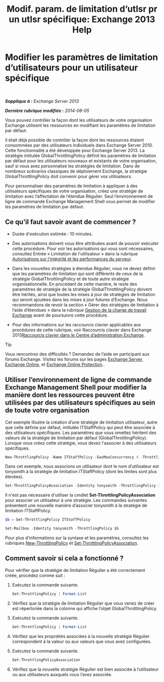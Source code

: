 ﻿---
title: 'Modif. param. de limitation d’utlsr pr un utlsr spécifique: Exchange 2013 Help'
TOCTitle: Modifier les paramètres de limitation d’utilisateurs pour un utilisateur spécifique
ms:assetid: c5f834d6-189d-485e-9800-5e0066815ecf
ms:mtpsurl: https://technet.microsoft.com/fr-fr/library/JJ863577(v=EXCHG.150)
ms:contentKeyID: 50555485
ms.date: 04/24/2018
mtps_version: v=EXCHG.150
ms.translationtype: HT
---

# Modifier les paramètres de limitation d’utilisateurs pour un utilisateur spécifique

 

_**Sapplique à :** Exchange Server 2013_

_**Dernière rubrique modifiée :** 2014-08-05_

Vous pouvez contrôler la façon dont les utilisateurs de votre organisation Exchange utilisent les ressources en modifiant les paramètres de limitation par défaut.

Il était déjà possible de contrôler la façon dont les ressources étaient consommées par des utilisateurs individuels dans Exchange Server 2010. Cette fonctionnalité a été développée pour Exchange Server 2013. La stratégie intitulée GlobalThrottlingPolicy définit les paramètres de limitation par défaut pour les utilisateurs nouveaux et existants de votre organisation, sauf si vous avez personnalisé les stratégies de limitation. Dans de nombreux scénarios classiques de déploiement Exchange, la stratégie GlobalThrottlingPolicy doit convenir pour gérer vos utilisateurs.

Pour personnaliser des paramètres de limitation à appliquer à des utilisateurs spécifiques de votre organisation, créez une stratégie de limitation avec l’affectation de l’étendue Régulier. Seul l’environnement de ligne de commande Exchange Management Shell vous permet de modifier les paramètres de limitation par défaut.

## Ce qu’il faut savoir avant de commencer ?

  - Durée d'exécution estimée : 10 minutes.

  - Des autorisations doivent vous être attribuées avant de pouvoir exécuter cette procédure. Pour voir les autorisations qui vous sont nécessaires, consultez Entrée « Limitation de l'utilisateur » dans la rubrique [Autorisations sur l’intégrité et les performances du serveur](server-health-and-performance-permissions-exchange-2013-help.md).

  - Dans les nouvelles stratégies à étendue Régulier, vous ne devez définir que les paramètres de limitation qui sont différents de ceux de la stratégie GlobalThrottlingPolicy et de toute autre stratégie organisationnelle. En procédant de cette manière, le reste des paramètres de stratégie de la stratégie GlobalThrottlingPolicy doivent être hérités, ainsi que toutes les mises à jour de stratégies de limitation qui seront ajoutées dans les mises à jour futures d’Exchange. Nous recommandons de revoir la section « Gérer des stratégies de limitation à l’aide d’étendues » dans la rubrique [Gestion de la charge de travail Exchange](exchange-workload-management-exchange-2013-help.md) avant de poursuivre cette procédure.

  - Pour des informations sur les raccourcis clavier applicables aux procédures de cette rubrique, voir Raccourcis clavier dans Exchange 2013[Raccourcis clavier dans le Centre d’administration Exchange](keyboard-shortcuts-in-the-exchange-admin-center-exchange-online-protection-help.md).

> [!TIP]
> Vous rencontrez des difficultés ? Demandez de l’aide en participant aux forums Exchange. Visitez les forums sur les pages <a href="https://go.microsoft.com/fwlink/p/?linkid=60612">Exchange Server</a>, <a href="https://go.microsoft.com/fwlink/p/?linkid=267542">Exchange Online</a>, et <a href="https://go.microsoft.com/fwlink/p/?linkid=285351">Exchange Online Protection</a>..


## Utiliser l’environnement de ligne de commande Exchange Management Shell pour modifier la manière dont les ressources peuvent être utilisées par des utilisateurs spécifiques au sein de toute votre organisation

Cet exemple illustre la création d’une stratégie de limitation utilisateur, autre que celle définie par défaut, intitulée ITStaffPolicy qui peut être associée à des utilisateurs spécifiques. Les paramètres que vous omettez héritent des valeurs de la stratégie de limitation par défaut (GlobalThrottlingPolicy). Lorsque vous créez cette stratégie, vous devez l'associer à des utilisateurs spécifiques.

```powershell
New-ThrottlingPolicy -Name ITStaffPolicy -EwsMaxConcurrency 4 -ThrottlingPolicyScope Regular
```

Dans cet exemple, nous associons un utilisateur dont le nom d’utilisateur est tonysmith à la stratégie de limitation ITStaffPolicy (dont les limites sont plus élevées).

```powershell
Set-ThrottlingPolicyAssociation -Identity tonysmith -ThrottlingPolicy ITStaffPolicy
```

Il n'est pas nécessaire d'utiliser la cmdlet **Set-ThrottlingPolicyAssociation** pour associer un utilisateur à une stratégie. Les commandes suivantes présentent une nouvelle manière d’associer tonysmith à la stratégie de limitation ITStaffPolicy.


```powershell
$b = Get-ThrottlingPolicy ITStaffPolicy
```

```powershell
Set-Mailbox -Identity tonysmith -ThrottlingPolicy $b
```

Pour plus d’informations sur la syntaxe et les paramètres, consultez les rubriques [New-ThrottlingPolicy](https://technet.microsoft.com/fr-fr/library/dd351045\(v=exchg.150\)) et [Set-ThrottlingPolicyAssociation](https://technet.microsoft.com/fr-fr/library/ff459231\(v=exchg.150\)).

## Comment savoir si cela a fonctionné ?

Pour vérifier que la stratégie de limitation Régulier a été correctement créée, procédez comme suit :

1.  Exécutez la commande suivante.
    
    ```powershell
    Get-ThrottlingPolicy | Format-List
    ```

2.  Vérifiez que la stratégie de limitation Régulier que vous venez de créer est répertoriée dans la colonne qui affiche l’objet GlobalThrottlingPolicy.

3.  Exécutez la commande suivante.
    
    ```powershell
    Get-ThrottlingPolicy | Format-List
    ```

4.  Vérifiez que les propriétés associées à la nouvelle stratégie Régulier correspondent à la valeur ou aux valeurs que vous avez configurées.

5.  Exécutez la commande suivante.
    
    ```powershell
    Get-ThrottlingPolicyAssociation
    ```

6.  Vérifiez que la nouvelle stratégie Régulier est bien associée à l’utilisateur ou aux utilisateurs auxquels vous l’avez associée.

